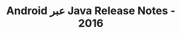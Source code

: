 ﻿---
title: Android عبر Java Release Notes - 2016
type: docs
weight: 50
url: /ar/java/android-via-java-release-notes-2016/
---
